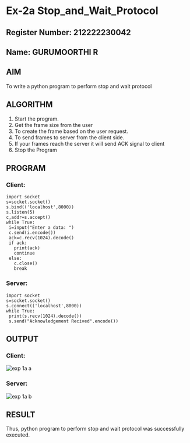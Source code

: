 # Ex-2a Stop_and_Wait_Protocol
## Register Number: 212222230042
## Name: GURUMOORTHI R
## AIM 
To write a python program to perform stop and wait protocol
## ALGORITHM
1. Start the program.
2. Get the frame size from the user
3. To create the frame based on the user request.
4. To send frames to server from the client side.
5. If your frames reach the server it will send ACK signal to client
6. Stop the Program
## PROGRAM
### Client:
```
import socket
s=socket.socket()
s.bind(('localhost',8000))
s.listen(5)
c,addr=s.accept()
while True:
 i=input("Enter a data: ")
 c.send(i.encode())
 ack=c.recv(1024).decode()
 if ack:
   print(ack)
   continue
 else:
   c.close()
   break
```
### Server:
```
import socket
s=socket.socket()
s.connect(('localhost',8000))
while True:
 print(s.recv(1024).decode())
 s.send("Acknowledgement Recived".encode())
```
## OUTPUT
### Client:

![exp 1a a](https://github.com/gururamu08/2a_Stop_and_Wait_Protocol/assets/118707009/7ed86ca2-2084-4484-9621-a97691644e50)


### Server:

![exp 1a b](https://github.com/gururamu08/2a_Stop_and_Wait_Protocol/assets/118707009/fc48d236-8ead-4224-8eda-2f0a7b9ddb7a)


## RESULT
Thus, python program to perform stop and wait protocol was successfully executed.
